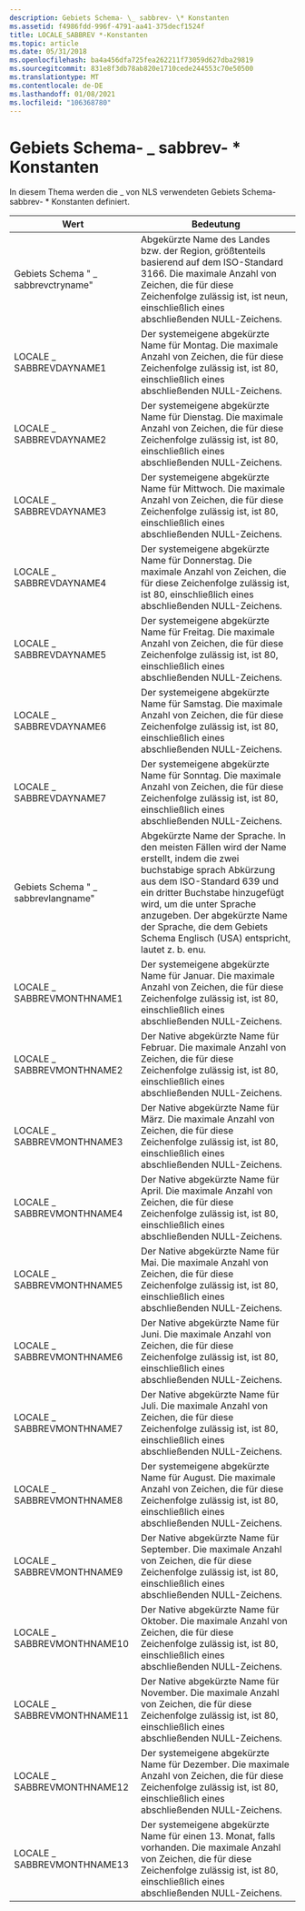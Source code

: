 ```yaml
---
description: Gebiets Schema- \_ sabbrev- \* Konstanten
ms.assetid: f4986fdd-996f-4791-aa41-375decf1524f
title: LOCALE_SABBREV *-Konstanten
ms.topic: article
ms.date: 05/31/2018
ms.openlocfilehash: ba4a456dfa725fea262211f73059d627dba29819
ms.sourcegitcommit: 831e8f3db78ab820e1710cede244553c70e50500
ms.translationtype: MT
ms.contentlocale: de-DE
ms.lasthandoff: 01/08/2021
ms.locfileid: "106368780"
---
```

# <a name="locale_sabbrev-constants"></a>Gebiets Schema- \_ sabbrev- \* Konstanten

In diesem Thema werden die \_ von NLS verwendeten Gebiets Schema-sabbrev- \* Konstanten definiert.



| Wert                      | Bedeutung                                                                                                                                                                                                                                                                                                                          |
|----------------------------|----------------------------------------------------------------------------------------------------------------------------------------------------------------------------------------------------------------------------------------------------------------------------------------------------------------------------------|
| Gebiets Schema " \_ sabbrevctryname"    | Abgekürzte Name des Landes bzw. der Region, größtenteils basierend auf dem ISO-Standard 3166. Die maximale Anzahl von Zeichen, die für diese Zeichenfolge zulässig ist, ist neun, einschließlich eines abschließenden NULL-Zeichens.                                                                                                                                         |
| LOCALE \_ SABBREVDAYNAME1    | Der systemeigene abgekürzte Name für Montag. Die maximale Anzahl von Zeichen, die für diese Zeichenfolge zulässig ist, ist 80, einschließlich eines abschließenden NULL-Zeichens.                                                                                                                                                                                      |
| LOCALE \_ SABBREVDAYNAME2    | Der systemeigene abgekürzte Name für Dienstag. Die maximale Anzahl von Zeichen, die für diese Zeichenfolge zulässig ist, ist 80, einschließlich eines abschließenden NULL-Zeichens.                                                                                                                                                                                     |
| LOCALE \_ SABBREVDAYNAME3    | Der systemeigene abgekürzte Name für Mittwoch. Die maximale Anzahl von Zeichen, die für diese Zeichenfolge zulässig ist, ist 80, einschließlich eines abschließenden NULL-Zeichens.                                                                                                                                                                                   |
| LOCALE \_ SABBREVDAYNAME4    | Der systemeigene abgekürzte Name für Donnerstag. Die maximale Anzahl von Zeichen, die für diese Zeichenfolge zulässig ist, ist 80, einschließlich eines abschließenden NULL-Zeichens.                                                                                                                                                                                    |
| LOCALE \_ SABBREVDAYNAME5    | Der systemeigene abgekürzte Name für Freitag. Die maximale Anzahl von Zeichen, die für diese Zeichenfolge zulässig ist, ist 80, einschließlich eines abschließenden NULL-Zeichens.                                                                                                                                                                                      |
| LOCALE \_ SABBREVDAYNAME6    | Der systemeigene abgekürzte Name für Samstag. Die maximale Anzahl von Zeichen, die für diese Zeichenfolge zulässig ist, ist 80, einschließlich eines abschließenden NULL-Zeichens.                                                                                                                                                                                    |
| LOCALE \_ SABBREVDAYNAME7    | Der systemeigene abgekürzte Name für Sonntag. Die maximale Anzahl von Zeichen, die für diese Zeichenfolge zulässig ist, ist 80, einschließlich eines abschließenden NULL-Zeichens.                                                                                                                                                                                      |
| Gebiets Schema " \_ sabbrevlangname"    | Abgekürzte Name der Sprache. In den meisten Fällen wird der Name erstellt, indem die zwei buchstabige sprach Abkürzung aus dem ISO-Standard 639 und ein dritter Buchstabe hinzugefügt wird, um die unter Sprache anzugeben. Der abgekürzte Name der Sprache, die dem Gebiets Schema Englisch (USA) entspricht, lautet z. b. enu. |
| LOCALE \_ SABBREVMONTHNAME1  | Der systemeigene abgekürzte Name für Januar. Die maximale Anzahl von Zeichen, die für diese Zeichenfolge zulässig ist, ist 80, einschließlich eines abschließenden NULL-Zeichens.                                                                                                                                                                                     |
| LOCALE \_ SABBREVMONTHNAME2  | Der Native abgekürzte Name für Februar. Die maximale Anzahl von Zeichen, die für diese Zeichenfolge zulässig ist, ist 80, einschließlich eines abschließenden NULL-Zeichens.                                                                                                                                                                                    |
| LOCALE \_ SABBREVMONTHNAME3  | Der Native abgekürzte Name für März. Die maximale Anzahl von Zeichen, die für diese Zeichenfolge zulässig ist, ist 80, einschließlich eines abschließenden NULL-Zeichens.                                                                                                                                                                                       |
| LOCALE \_ SABBREVMONTHNAME4  | Der Native abgekürzte Name für April. Die maximale Anzahl von Zeichen, die für diese Zeichenfolge zulässig ist, ist 80, einschließlich eines abschließenden NULL-Zeichens.                                                                                                                                                                                       |
| LOCALE \_ SABBREVMONTHNAME5  | Der Native abgekürzte Name für Mai. Die maximale Anzahl von Zeichen, die für diese Zeichenfolge zulässig ist, ist 80, einschließlich eines abschließenden NULL-Zeichens.                                                                                                                                                                                         |
| LOCALE \_ SABBREVMONTHNAME6  | Der Native abgekürzte Name für Juni. Die maximale Anzahl von Zeichen, die für diese Zeichenfolge zulässig ist, ist 80, einschließlich eines abschließenden NULL-Zeichens.                                                                                                                                                                                        |
| LOCALE \_ SABBREVMONTHNAME7  | Der Native abgekürzte Name für Juli. Die maximale Anzahl von Zeichen, die für diese Zeichenfolge zulässig ist, ist 80, einschließlich eines abschließenden NULL-Zeichens.                                                                                                                                                                                        |
| LOCALE \_ SABBREVMONTHNAME8  | Der systemeigene abgekürzte Name für August. Die maximale Anzahl von Zeichen, die für diese Zeichenfolge zulässig ist, ist 80, einschließlich eines abschließenden NULL-Zeichens.                                                                                                                                                                                      |
| LOCALE \_ SABBREVMONTHNAME9  | Der Native abgekürzte Name für September. Die maximale Anzahl von Zeichen, die für diese Zeichenfolge zulässig ist, ist 80, einschließlich eines abschließenden NULL-Zeichens.                                                                                                                                                                                   |
| LOCALE \_ SABBREVMONTHNAME10 | Der Native abgekürzte Name für Oktober. Die maximale Anzahl von Zeichen, die für diese Zeichenfolge zulässig ist, ist 80, einschließlich eines abschließenden NULL-Zeichens.                                                                                                                                                                                     |
| LOCALE \_ SABBREVMONTHNAME11 | Der Native abgekürzte Name für November. Die maximale Anzahl von Zeichen, die für diese Zeichenfolge zulässig ist, ist 80, einschließlich eines abschließenden NULL-Zeichens.                                                                                                                                                                                    |
| LOCALE \_ SABBREVMONTHNAME12 | Der systemeigene abgekürzte Name für Dezember. Die maximale Anzahl von Zeichen, die für diese Zeichenfolge zulässig ist, ist 80, einschließlich eines abschließenden NULL-Zeichens.                                                                                                                                                                                    |
| LOCALE \_ SABBREVMONTHNAME13 | Der systemeigene abgekürzte Name für einen 13. Monat, falls vorhanden. Die maximale Anzahl von Zeichen, die für diese Zeichenfolge zulässig ist, ist 80, einschließlich eines abschließenden NULL-Zeichens.                                                                                                                                                                  |



 

 

 



